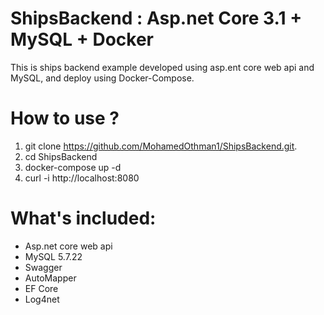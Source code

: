 # ShipsBackend : Asp.net Core 3.1 + MySQL + Docker
This is ships backend example developed using asp.ent core web api and MySQL, and deploy using Docker-Compose.

# How to use ?
1. git clone https://github.com/MohamedOthman1/ShipsBackend.git.
2. cd ShipsBackend
3. docker-compose up -d
4. curl -i http://localhost:8080
# What's included:
* Asp.net core web api
* MySQL 5.7.22
* Swagger
* AutoMapper
* EF Core
* Log4net
